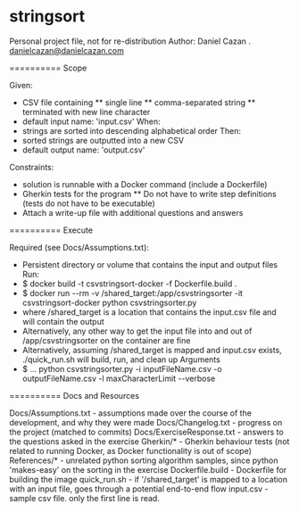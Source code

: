 # stringsort
Personal project file, not for re-distribution
Author: Daniel Cazan . danielcazan@danielcazan.com

==========
Scope

Given: 
* CSV file containing
** single line
** comma-separated string
** terminated with new line character
* default input name: 'input.csv'
When:
* strings are sorted into descending alphabetical order
Then:
* sorted strings are outputted into a new CSV
* default output name: 'output.csv'

Constraints:
* solution is runnable with a Docker command (include a Dockerfile)
* Gherkin tests for the program
** Do not have to write step definitions (tests do not have to be executable)
* Attach a write-up file with additional questions and answers

==========
Execute

Required (see Docs/Assumptions.txt):
* Persistent directory or volume that contains the input and output files
Run:
* $ docker build -t csvstringsort-docker -f Dockerfile.build .
* $ docker run --rm -v /shared_target:/app/csvstringsorter -it csvstringsort-docker python csvstringsorter.py
*   where /shared_target is a location that contains the input.csv file and will contain the output 
* Alternatively, any other way to get the input file into and out of /app/csvstringsorter on the container are fine
* Alternatively, assuming /shared_target is mapped and input.csv exists, ./quick_run.sh will build, run, and clean up
Arguments
* $ ... python csvstringsorter.py -i inputFileName.csv -o outputFileName.csv -l maxCharacterLimit --verbose

==========
Docs and Resources

Docs/Assumptions.txt - assumptions made over the course of the development, and why they were made
Docs/Changelog.txt - progress on the project (matched to commits)
Docs/ExerciseResponse.txt - answers to the questions asked in the exercise
Gherkin/* - Gherkin behaviour tests (not related to running Docker, as Docker functionality is out of scope)
References/* - unrelated python sorting algorithm samples, since python 'makes-easy' on the sorting in the exercise
Dockerfile.build - Dockerfile for building the image 
quick_run.sh - if '/shared_target' is mapped to a location with an input file, goes through a potential end-to-end flow
input.csv - sample csv file.  only the first line is read.  